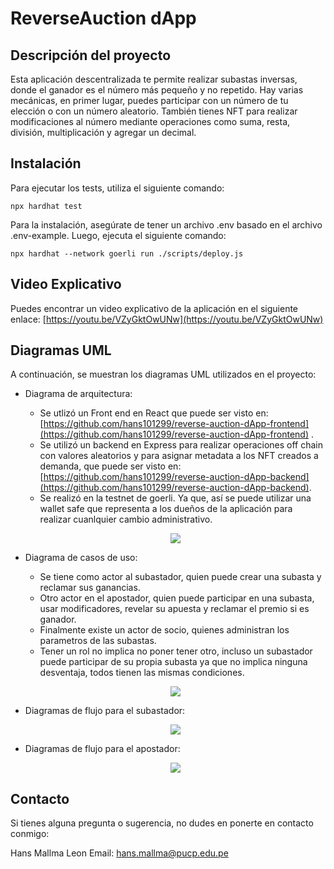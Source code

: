 # ReverseAuction dApp

## Descripción del proyecto

Esta aplicación descentralizada te permite realizar subastas inversas, donde el ganador es el número más pequeño y no repetido. Hay varias mecánicas, en primer lugar, puedes participar con un número de tu elección o con un número aleatorio. También tienes NFT para realizar modificaciones al número mediante operaciones como suma, resta, división, multiplicación y agregar un decimal.

## Instalación

Para ejecutar los tests, utiliza el siguiente comando:

```shell
npx hardhat test
```

Para la instalación, asegúrate de tener un archivo .env basado en el archivo .env-example. Luego, ejecuta el siguiente comando:

```shell
npx hardhat --network goerli run ./scripts/deploy.js
```

## Video Explicativo

Puedes encontrar un video explicativo de la aplicación en el siguiente enlace: [https://youtu.be/VZyGktOwUNw](https://youtu.be/VZyGktOwUNw)

## Diagramas UML

A continuación, se muestran los diagramas UML utilizados en el proyecto:

- Diagrama de arquitectura:
  * Se utlizó un Front end en React que puede ser visto en: [https://github.com/hans101299/reverse-auction-dApp-frontend](https://github.com/hans101299/reverse-auction-dApp-frontend) .
  * Se utilizó un backend en Express para realizar operaciones off chain con valores aleatorios y para asignar metadata a los NFT creados a demanda, que puede ser visto en: [https://github.com/hans101299/reverse-auction-dApp-backend](https://github.com/hans101299/reverse-auction-dApp-backend).
  * Se realizó en la testnet de goerli. Ya que, así se puede utilizar una wallet safe que representa a los dueños de la aplicación para realizar cuanlquier cambio administrativo.
  <p align="center">
    <img src=https://github.com/hans101299/reverse-auction-dApp-contracts/blob/main/ReadMe%20images/Arquitectura.png?raw=true>
  </p>
- Diagrama de casos de uso:
  * Se tiene como actor al subastador, quien puede crear una subasta y reclamar sus ganancias.
  * Otro actor en el apostador, quien puede participar en una subasta, usar modificadores, revelar su apuesta y reclamar el premio si es ganador.
  * Finalmente existe un actor de socio, quienes administran los parametros de las subastas.
  * Tener un rol no implica no poner tener otro, incluso un subastador puede participar de su propia subasta ya que no implica ninguna desventaja, todos tienen las mismas condiciones.

  <p align="center">
    <img src=https://github.com/hans101299/reverse-auction-dApp-contracts/blob/main/ReadMe%20images/User%20Cases.png?raw=true>
  </p>
- Diagramas de flujo para el subastador:
  <p align="center">
    <img src=https://github.com/hans101299/reverse-auction-dApp-contracts/blob/main/ReadMe%20images/FlowChart%20Auctioneer.png?raw=true>
  </p>
  
- Diagramas de flujo para el apostador:
  <p align="center">
    <img src=https://github.com/hans101299/reverse-auction-dApp-contracts/blob/main/ReadMe%20images/Flowchart%20Bidder.png?raw=true>
  </p>

## Contacto

Si tienes alguna pregunta o sugerencia, no dudes en ponerte en contacto conmigo:

Hans Mallma Leon
Email: hans.mallma@pucp.edu.pe
